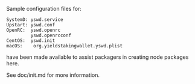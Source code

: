 Sample configuration files for:
```
SystemD: yswd.service
Upstart: yswd.conf
OpenRC:  yswd.openrc
         yswd.openrcconf
CentOS:  yswd.init
macOS:    org.yieldstakingwallet.yswd.plist
```
have been made available to assist packagers in creating node packages here.

See doc/init.md for more information.
